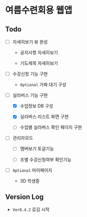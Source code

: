 # 여름수련회용 웹앱

## Todo

- [ ] 자세히보기 뷰 완성

  - 공지사항 자세히보기

  - 기도제목 자세히보기

- [ ] 수강신청 기능 구현

  - `Optional` 가짜 대기 구성

- [ ] 실라버스 기능 구현

  - [x] 수업정보 DB 구성

  - [x] 실라버스 리스트 화면 구현

  - [ ] 수업별 실라버스 확인 페이지 구현

- [ ] 관리자모드

  - [ ] 멤버보기 토글기능

  - [ ] 조별 수강신청여부 확인기능

- [ ] `Optional` 마이페이지

  - 3D 학생증

## Version Log

- `Ver0.4.2` 로깅 시작

